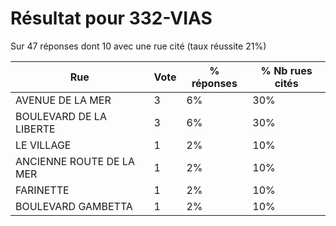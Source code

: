 # Résultat pour 332-VIAS

Sur 47 réponses dont 10 avec une rue cité (taux réussite 21%)

| Rue | Vote | % réponses | % Nb rues cités|
|-----|------|------------|----------------|
| AVENUE DE LA MER | 3 | 6% | 30%|
| BOULEVARD DE LA LIBERTE | 3 | 6% | 30%|
| LE VILLAGE | 1 | 2% | 10%|
| ANCIENNE ROUTE DE LA MER | 1 | 2% | 10%|
| FARINETTE | 1 | 2% | 10%|
| BOULEVARD GAMBETTA | 1 | 2% | 10%|
